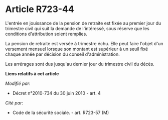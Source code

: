 # Article R723-44

L'entrée en jouissance de la pension de retraite est fixée au premier jour du trimestre civil qui suit la demande de
l'intéressé, sous réserve que les conditions d'attribution soient remplies.

La pension de retraite est versée à trimestre échu. Elle peut faire l'objet d'un versement mensuel lorsque son montant est
supérieur à un seuil fixé chaque année par décision du conseil d'administration.

Les arrérages sont dus jusqu'au dernier jour du trimestre civil du décès.

**Liens relatifs à cet article**

_Modifié par_:

  - Décret n°2010-734 du 30 juin 2010 - art. 4

_Cité par_:

  - Code de la sécurité sociale. - art. R723-57 (M)
